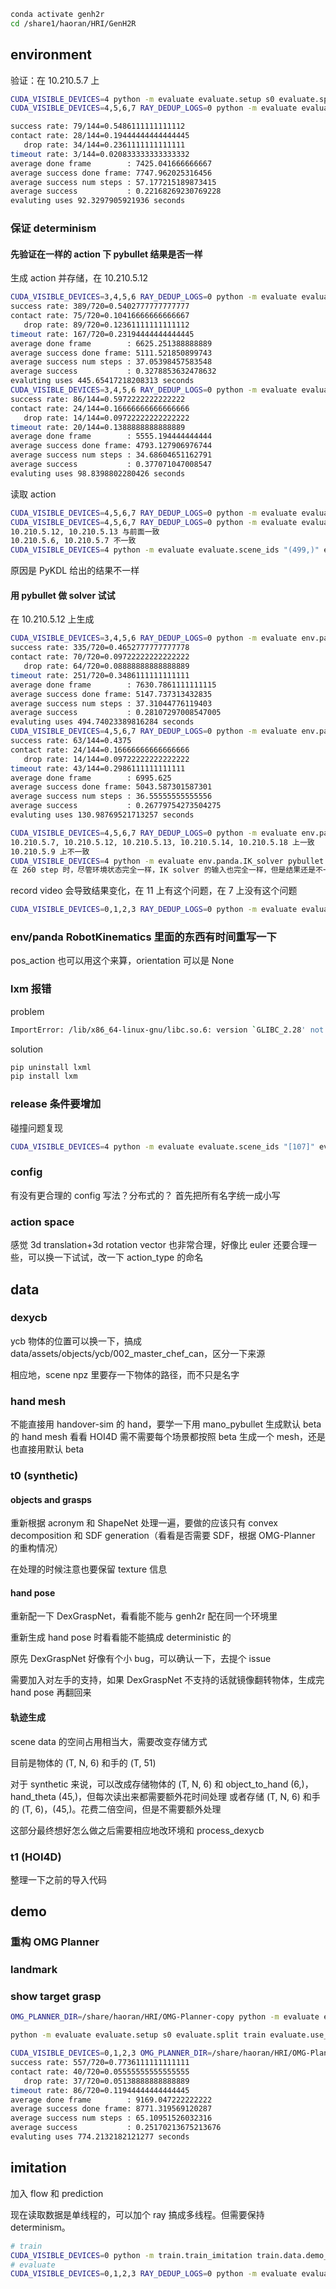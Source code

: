 ``` bash
conda activate genh2r
cd /share1/haoran/HRI/GenH2R
```
## environment
验证：在 10.210.5.7 上
``` bash
CUDA_VISIBLE_DEVICES=4 python -m evaluate evaluate.setup s0 evaluate.split test evaluate.use_ray False policy.name pointnet2 policy.pointnet2.pretrained_dir data/models/s0/omg_cartesian_simultaneous_dart/3 policy.pointnet2.pretrained_suffix iter_80000
CUDA_VISIBLE_DEVICES=4,5,6,7 RAY_DEDUP_LOGS=0 python -m evaluate evaluate.setup s0 evaluate.split test evaluate.use_ray True evaluate.num_runners 32 policy.name pointnet2 policy.pointnet2.pretrained_dir data/models/s0/omg_cartesian_simultaneous_dart/3 policy.pointnet2.pretrained_suffix iter_80000
```
``` bash
success rate: 79/144=0.5486111111111112
contact rate: 28/144=0.19444444444444445
   drop rate: 34/144=0.2361111111111111
timeout rate: 3/144=0.020833333333333332
average done frame        : 7425.041666666667
average success done frame: 7747.962025316456
average success num steps : 57.177215189873415
average success           : 0.22168269230769228
evaluting uses 92.3297905921936 seconds
```
### 保证 determinism
#### 先验证在一样的 action 下 pybullet 结果是否一样
生成 action 并存储，在 10.210.5.12
``` bash
CUDA_VISIBLE_DEVICES=3,4,5,6 RAY_DEDUP_LOGS=0 python -m evaluate evaluate.setup s0 evaluate.split train policy.name cartesian policy.cartesian.staged False policy.demo_dir data/demo/s0/train/cartesian_simultaneous
success rate: 389/720=0.5402777777777777
contact rate: 75/720=0.10416666666666667
   drop rate: 89/720=0.12361111111111112
timeout rate: 167/720=0.23194444444444445
average done frame        : 6625.251388888889
average success done frame: 5111.521850899743
average success num steps : 37.05398457583548
average success           : 0.3278853632478632
evaluting uses 445.65417218208313 seconds
CUDA_VISIBLE_DEVICES=3,4,5,6 RAY_DEDUP_LOGS=0 python -m evaluate evaluate.setup s0 evaluate.split test policy.name cartesian policy.cartesian.staged False policy.demo_dir data/demo/s0/test/cartesian_simultaneous
success rate: 86/144=0.5972222222222222
contact rate: 24/144=0.16666666666666666
   drop rate: 14/144=0.09722222222222222
timeout rate: 20/144=0.1388888888888889
average done frame        : 5555.194444444444
average success done frame: 4793.127906976744
average success num steps : 34.68604651162791
average success           : 0.377071047008547
evaluting uses 98.8398802280426 seconds
```
读取 action
``` bash
CUDA_VISIBLE_DEVICES=4,5,6,7 RAY_DEDUP_LOGS=0 python -m evaluate evaluate.setup s0 evaluate.split train policy.name offline policy.offline.demo_dir data/demo/s0/train/cartesian_simultaneous
CUDA_VISIBLE_DEVICES=4,5,6,7 RAY_DEDUP_LOGS=0 python -m evaluate evaluate.setup s0 evaluate.split test policy.name offline policy.offline.demo_dir data/demo/s0/test/cartesian_simultaneous
10.210.5.12, 10.210.5.13 与前面一致
10.210.5.6, 10.210.5.7 不一致
CUDA_VISIBLE_DEVICES=4 python -m evaluate evaluate.scene_ids "(499,)" evaluate.use_ray False policy.name offline policy.offline.demo_dir data/demo/s0/test/cartesian_simultaneous env.verbose True
```
原因是 PyKDL 给出的结果不一样
#### 用 pybullet 做 solver 试试
在 10.210.5.12 上生成
``` bash
CUDA_VISIBLE_DEVICES=3,4,5,6 RAY_DEDUP_LOGS=0 python -m evaluate env.panda.IK_solver pybullet evaluate.setup s0 evaluate.split train policy.name cartesian policy.cartesian.staged False policy.demo_dir data/demo/s0/train/cartesian_simultaneous_pybullet
success rate: 335/720=0.4652777777777778
contact rate: 70/720=0.09722222222222222
   drop rate: 64/720=0.08888888888888889
timeout rate: 251/720=0.3486111111111111
average done frame        : 7630.7861111111115
average success done frame: 5147.737313432835
average success num steps : 37.31044776119403
average success           : 0.28107297008547005
evaluting uses 494.74023389816284 seconds
CUDA_VISIBLE_DEVICES=4,5,6,7 RAY_DEDUP_LOGS=0 python -m evaluate env.panda.IK_solver pybullet evaluate.setup s0 evaluate.split test policy.name cartesian policy.cartesian.staged False policy.demo_dir data/demo/s0/test/cartesian_simultaneous_pybullet
success rate: 63/144=0.4375
contact rate: 24/144=0.16666666666666666
   drop rate: 14/144=0.09722222222222222
timeout rate: 43/144=0.2986111111111111
average done frame        : 6995.625
average success done frame: 5043.587301587301
average success num steps : 36.55555555555556
average success           : 0.26779754273504275
evaluting uses 130.98769521713257 seconds
```
``` bash
CUDA_VISIBLE_DEVICES=4,5,6,7 RAY_DEDUP_LOGS=0 python -m evaluate env.panda.IK_solver pybullet evaluate.setup s0 evaluate.split test policy.name offline policy.offline.demo_dir data/demo/s0/test/cartesian_simultaneous_pybullet
10.210.5.7, 10.210.5.12, 10.210.5.13, 10.210.5.14, 10.210.5.18 上一致
10.210.5.9 上不一致
CUDA_VISIBLE_DEVICES=4 python -m evaluate env.panda.IK_solver pybullet evaluate.scene_ids "(754,)" evaluate.use_ray False policy.name offline policy.offline.demo_dir data/demo/s0/test/cartesian_simultaneous env.verbose True
在 260 step 时，尽管环境状态完全一样，IK solver 的输入也完全一样，但是结果还是不一样
```

record video 会导致结果变化，在 11 上有这个问题，在 7 上没有这个问题
``` bash
CUDA_VISIBLE_DEVICES=0,1,2,3 RAY_DEDUP_LOGS=0 python -m evaluate evaluate.setup s0 evaluate.split test evaluate.use_ray True evaluate.num_runners 32 policy.name pointnet2 policy.pointnet2.pretrained_dir data/models/s0/omg_original_cartesian_simultaneous_dart/0 policy.pointnet2.pretrained_suffix iter_80000 policy.demo_dir data/models/s0/omg_original_cartesian_simultaneous_dart/0 policy.demo_structure flat policy.record_ego_video True policy.record_third_person_video True
```
### env/panda RobotKinematics 里面的东西有时间重写一下
pos_action 也可以用这个来算，orientation 可以是 None
### lxm 报错
problem
``` bash
ImportError: /lib/x86_64-linux-gnu/libc.so.6: version `GLIBC_2.28' not found (required by /home/haoran/anaconda3/envs/genh2r/lib/python3.8/site-packages/lxml/etree.cpython-38-x86_64-linux-gnu.so)
```
solution
``` bash
pip uninstall lxml
pip install lxm
```
### release 条件要增加
碰撞问题复现
``` bash
CUDA_VISIBLE_DEVICES=4 python -m evaluate evaluate.scene_ids "[107]" evaluate.use_ray False policy.name cartesian env.visualize True env.show_trajectory True policy.cartesian.staged False
```
### config
有没有更合理的 config 写法？分布式的？
首先把所有名字统一成小写
### action space
感觉 3d translation+3d rotation vector 也非常合理，好像比 euler 还要合理一些，可以换一下试试，改一下 action_type 的命名
## data
### dexycb
ycb 物体的位置可以换一下，搞成 data/assets/objects/ycb/002_master_chef_can，区分一下来源

相应地，scene npz 里要存一下物体的路径，而不只是名字
### hand mesh
不能直接用 handover-sim 的 hand，要学一下用 mano_pybullet 生成默认 beta 的 hand mesh
看看 HOI4D 需不需要每个场景都按照 beta 生成一个 mesh，还是也直接用默认 beta
### t0 (synthetic)
#### objects and grasps
重新根据 acronym 和 ShapeNet 处理一遍，要做的应该只有 convex decomposition 和 SDF generation（看看是否需要 SDF，根据 OMG-Planner 的重构情况）

在处理的时候注意也要保留 texture 信息
#### hand pose
重新配一下 DexGraspNet，看看能不能与 genh2r 配在同一个环境里

重新生成 hand pose 时看看能不能搞成 deterministic 的

原先 DexGraspNet 好像有个小 bug，可以确认一下，去提个 issue

需要加入对左手的支持，如果 DexGraspNet 不支持的话就镜像翻转物体，生成完 hand pose 再翻回来
#### 轨迹生成
scene data 的空间占用相当大，需要改变存储方式

目前是物体的 (T, N, 6) 和手的 (T, 51)

对于 synthetic 来说，可以改成存储物体的 (T, N, 6) 和 object_to_hand (6,)，hand_theta (45,)，但每次读出来都需要额外花时间处理
或者存储 (T, N, 6) 和手的 (T, 6)，(45,)。花费二倍空间，但是不需要额外处理

这部分最终想好怎么做之后需要相应地改环境和 process_dexycb
### t1 (HOI4D)
整理一下之前的导入代码
## demo
### 重构 OMG Planner
### landmark
### show target grasp
``` bash
OMG_PLANNER_DIR=/share/haoran/HRI/OMG-Planner-copy python -m evaluate evaluate.setup s0 evaluate.split train evaluate.use_ray False policy.name OMG_original policy.OMG_ORIGINAL.FILTER_HAND_COLLISION_GRASPS True policy.OMG_ORIGINAL.ONE_TRIAL True policy.OMG_ORIGINAL.ACTION_TYPE cartesian policy.OMG_ORIGINAL.TRAJECTORY_SMOOTHING True policy.OMG_ORIGINAL.TRAJECTORY_SMOOTHING_STEP_SIZE 0.08 policy.OMG_ORIGINAL.SIMULTANEOUS True policy.OMG_ORIGINAL.REPLAN_PERIOD 1 env.visualize True policy.show_target_grasp True

python -m evaluate evaluate.setup s0 evaluate.split train evaluate.use_ray False policy.name cartesian policy.cartesian.staged False policy.cartesian.verbose True env.visualize True policy.show_target_grasp True

CUDA_VISIBLE_DEVICES=0,1,2,3 OMG_PLANNER_DIR=/share/haoran/HRI/OMG-Planner-copy RAY_DEDUP_LOGS=0 python -m evaluate evaluate.setup s0 evaluate.split train policy.name OMG_original policy.OMG_ORIGINAL.FILTER_HAND_COLLISION_GRASPS True policy.OMG_ORIGINAL.ONE_TRIAL True policy.OMG_ORIGINAL.ACTION_TYPE cartesian policy.OMG_ORIGINAL.TRAJECTORY_SMOOTHING True policy.OMG_ORIGINAL.TRAJECTORY_SMOOTHING_STEP_SIZE 0.08 policy.OMG_ORIGINAL.SIMULTANEOUS True policy.OMG_ORIGINAL.REPLAN_PERIOD 1 policy.OMG_ORIGINAL.ACTION_TYPE cartesian policy.demo_dir data/demo/s0/train/omg_cartesian_simultaneous
success rate: 557/720=0.7736111111111111
contact rate: 40/720=0.05555555555555555
   drop rate: 37/720=0.05138888888888889
timeout rate: 86/720=0.11944444444444445
average done frame        : 9169.047222222222
average success done frame: 8771.319569120287
average success num steps : 65.10951526032316
average success           : 0.25170213675213676
evaluting uses 774.2132182121277 seconds
```
## imitation
加入 flow 和 prediction

现在读取数据是单线程的，可以加个 ray 搞成多线程。但需要保持 determinism。

``` bash
# train
CUDA_VISIBLE_DEVICES=0 python -m train.train_imitation train.data.demo_dir data/demo/s0/train/omg_cartesian_simultaneous train.data.seed 0 train.run_dir data/models/tmp
# evaluate
CUDA_VISIBLE_DEVICES=0,1,2,3 RAY_DEDUP_LOGS=0 python -m evaluate evaluate.setup s0 evaluate.split test evaluate.use_ray True evaluate.num_runners 32 policy.name pointnet2 policy.pointnet2.pretrained_dir data/models/s0/cartesian_simultaneous_dart/0 policy.pointnet2.pretrained_suffix iter_80000
```
